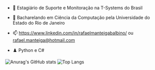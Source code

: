 - 🔭 Estagiário de Suporte e Monitoração na T-Systems do Brasil

- 🌱 Bacharelando em Ciência da Computação pela Universidade do Estado do Rio de Janeiro

- 📫 https://www.linkedin.com/in/rafaelmanteigabalbino/ ou rafael.manteiga@hotmail.com

- ♟️ Python e C#

![Anurag's GitHub stats](https://github-readme-stats.vercel.app/api?username=fael0306)
![Top Langs](https://github-readme-stats.vercel.app/api/top-langs/?username=fael0306)
